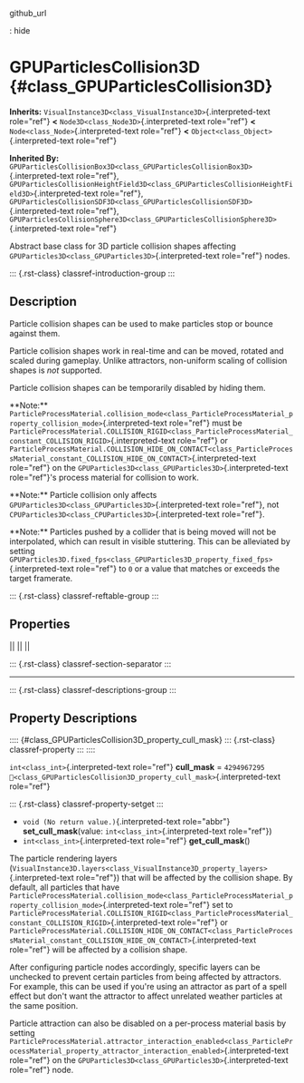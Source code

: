 github_url

:   hide

# GPUParticlesCollision3D {#class_GPUParticlesCollision3D}

**Inherits:**
`VisualInstance3D<class_VisualInstance3D>`{.interpreted-text role="ref"}
**\<** `Node3D<class_Node3D>`{.interpreted-text role="ref"} **\<**
`Node<class_Node>`{.interpreted-text role="ref"} **\<**
`Object<class_Object>`{.interpreted-text role="ref"}

**Inherited By:**
`GPUParticlesCollisionBox3D<class_GPUParticlesCollisionBox3D>`{.interpreted-text
role="ref"},
`GPUParticlesCollisionHeightField3D<class_GPUParticlesCollisionHeightField3D>`{.interpreted-text
role="ref"},
`GPUParticlesCollisionSDF3D<class_GPUParticlesCollisionSDF3D>`{.interpreted-text
role="ref"},
`GPUParticlesCollisionSphere3D<class_GPUParticlesCollisionSphere3D>`{.interpreted-text
role="ref"}

Abstract base class for 3D particle collision shapes affecting
`GPUParticles3D<class_GPUParticles3D>`{.interpreted-text role="ref"}
nodes.

::: {.rst-class}
classref-introduction-group
:::

## Description

Particle collision shapes can be used to make particles stop or bounce
against them.

Particle collision shapes work in real-time and can be moved, rotated
and scaled during gameplay. Unlike attractors, non-uniform scaling of
collision shapes is *not* supported.

Particle collision shapes can be temporarily disabled by hiding them.

\*\*Note:\*\*
`ParticleProcessMaterial.collision_mode<class_ParticleProcessMaterial_property_collision_mode>`{.interpreted-text
role="ref"} must be
`ParticleProcessMaterial.COLLISION_RIGID<class_ParticleProcessMaterial_constant_COLLISION_RIGID>`{.interpreted-text
role="ref"} or
`ParticleProcessMaterial.COLLISION_HIDE_ON_CONTACT<class_ParticleProcessMaterial_constant_COLLISION_HIDE_ON_CONTACT>`{.interpreted-text
role="ref"} on the
`GPUParticles3D<class_GPUParticles3D>`{.interpreted-text role="ref"}\'s
process material for collision to work.

\*\*Note:\*\* Particle collision only affects
`GPUParticles3D<class_GPUParticles3D>`{.interpreted-text role="ref"},
not `CPUParticles3D<class_CPUParticles3D>`{.interpreted-text
role="ref"}.

\*\*Note:\*\* Particles pushed by a collider that is being moved will
not be interpolated, which can result in visible stuttering. This can be
alleviated by setting
`GPUParticles3D.fixed_fps<class_GPUParticles3D_property_fixed_fps>`{.interpreted-text
role="ref"} to `0` or a value that matches or exceeds the target
framerate.

::: {.rst-class}
classref-reftable-group
:::

## Properties

||
||
||

::: {.rst-class}
classref-section-separator
:::

------------------------------------------------------------------------

::: {.rst-class}
classref-descriptions-group
:::

## Property Descriptions

:::: {#class_GPUParticlesCollision3D_property_cull_mask}
::: {.rst-class}
classref-property
:::
::::

`int<class_int>`{.interpreted-text role="ref"} **cull_mask** =
`4294967295`
`🔗<class_GPUParticlesCollision3D_property_cull_mask>`{.interpreted-text
role="ref"}

::: {.rst-class}
classref-property-setget
:::

- `void (No return value.)`{.interpreted-text role="abbr"}
  **set_cull_mask**(value: `int<class_int>`{.interpreted-text
  role="ref"})
- `int<class_int>`{.interpreted-text role="ref"} **get_cull_mask**()

The particle rendering layers
(`VisualInstance3D.layers<class_VisualInstance3D_property_layers>`{.interpreted-text
role="ref"}) that will be affected by the collision shape. By default,
all particles that have
`ParticleProcessMaterial.collision_mode<class_ParticleProcessMaterial_property_collision_mode>`{.interpreted-text
role="ref"} set to
`ParticleProcessMaterial.COLLISION_RIGID<class_ParticleProcessMaterial_constant_COLLISION_RIGID>`{.interpreted-text
role="ref"} or
`ParticleProcessMaterial.COLLISION_HIDE_ON_CONTACT<class_ParticleProcessMaterial_constant_COLLISION_HIDE_ON_CONTACT>`{.interpreted-text
role="ref"} will be affected by a collision shape.

After configuring particle nodes accordingly, specific layers can be
unchecked to prevent certain particles from being affected by
attractors. For example, this can be used if you\'re using an attractor
as part of a spell effect but don\'t want the attractor to affect
unrelated weather particles at the same position.

Particle attraction can also be disabled on a per-process material basis
by setting
`ParticleProcessMaterial.attractor_interaction_enabled<class_ParticleProcessMaterial_property_attractor_interaction_enabled>`{.interpreted-text
role="ref"} on the
`GPUParticles3D<class_GPUParticles3D>`{.interpreted-text role="ref"}
node.
